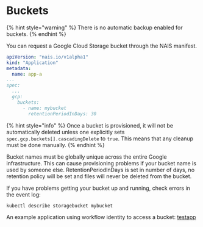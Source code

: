 # Buckets

{% hint style="warning" %}
There is no automatic backup enabled for buckets.
{% endhint %}

You can request a Google Cloud Storage bucket through the NAIS manifest.

```yaml
apiVersion: "nais.io/v1alpha1"
kind: "Application"
metadata:
  name: app-a
...
spec:
  ...
  gcp:
    buckets:
      - name: mybucket
        retentionPeriodInDays: 30
```


{% hint style="info" %}
Once a bucket is provisioned, it will not be automatically deleted unless one explicitly sets `spec.gcp.buckets[].cascadingDelete` to `true`. This means that any cleanup must be done manually.
{% endhint %}

Bucket names must be globally unique across the entire Google infrastructure. This can cause provisioning problems if your bucket name is used by someone else. 
RetentionPeriodInDays is set in number of days, no retention policy will be set and files will never be deleted from the bucket.

If you have problems getting your bucket up and running, check errors in the event log:

```bash
kubectl describe storagebucket mybucket
```

An example application using workflow identity to access a bucket: [testapp](https://github.com/nais/testapp/blob/master/pkg/bucket/bucket.go)

